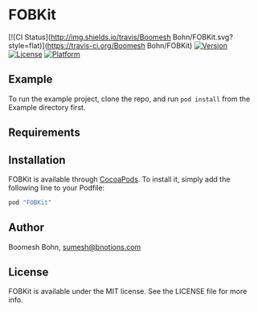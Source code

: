 # FOBKit

[![CI Status](http://img.shields.io/travis/Boomesh Bohn/FOBKit.svg?style=flat)](https://travis-ci.org/Boomesh Bohn/FOBKit)
[![Version](https://img.shields.io/cocoapods/v/FOBKit.svg?style=flat)](http://cocoapods.org/pods/FOBKit)
[![License](https://img.shields.io/cocoapods/l/FOBKit.svg?style=flat)](http://cocoapods.org/pods/FOBKit)
[![Platform](https://img.shields.io/cocoapods/p/FOBKit.svg?style=flat)](http://cocoapods.org/pods/FOBKit)

## Example

To run the example project, clone the repo, and run `pod install` from the Example directory first.

## Requirements

## Installation

FOBKit is available through [CocoaPods](http://cocoapods.org). To install
it, simply add the following line to your Podfile:

```ruby
pod "FOBKit"
```

## Author

Boomesh Bohn, sumesh@bnotions.com

## License

FOBKit is available under the MIT license. See the LICENSE file for more info.
